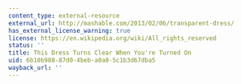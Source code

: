 ```yaml
---
content_type: external-resource
external_url: http://mashable.com/2013/02/06/transparent-dress/
has_external_license_warning: true
license: https://en.wikipedia.org/wiki/All_rights_reserved
status: ''
title: This Dress Turns Clear When You're Turned On
uid: 6b10b988-87d0-4beb-a0a0-5c1b3d67dba5
wayback_url: ''
---
```

